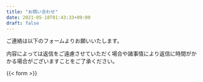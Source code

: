```yaml
---
title: "お問い合わせ"
date: 2021-05-18T01:43:33+09:00
draft: false
---
```

ご連絡は以下のフォームよりお願いいたします。

内容によっては返信をご遠慮させていただく場合や諸事情により返信に時間がかかる場合がございますことをご了承ください。

{{< form >}}
